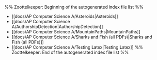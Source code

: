 %% Zoottelkeeper: Beginning of the autogenerated index file list  %%
-  [[docs/AP Computer Science A/Asteroids|Asteroids]]
-  [[docs/AP Computer Science A/AuthorshipDetection|AuthorshipDetection]]
-  [[docs/AP Computer Science A/MountainPaths|MountainPaths]]
-  [[docs/AP Computer Science A/Sharks and Fish (all PDFs)|Sharks and Fish (all PDFs)]]
-  [[docs/AP Computer Science A/Testing Latex|Testing Latex]]
%% Zoottelkeeper: End of the autogenerated index file list  %%
